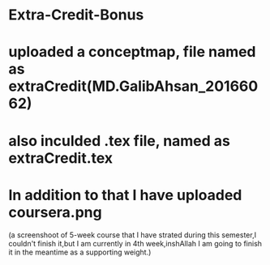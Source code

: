 # Extra-Credit-Bonus
# uploaded a conceptmap, file named as extraCredit(MD.GalibAhsan_20166062)
# also inculded .tex file, named as extraCredit.tex
# In addition to that I have uploaded coursera.png
(a screenshoot of 5-week course that I have strated during this semester,I couldn't finish it,but I am currently in 4th week,inshAllah I am going to finish it in the meantime as a supporting weight.)




